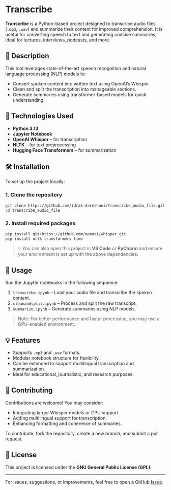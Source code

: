 # Transcribe

**Transcribe** is a Python-based project designed to transcribe audio files (`.mp3`, `.wav`) and summarize their content for improved comprehension. It is useful for converting speech to text and generating concise summaries, ideal for lectures, interviews, podcasts, and more.

## 📌 Description

This tool leverages state-of-the-art speech recognition and natural language processing (NLP) models to:
- Convert spoken content into written text using OpenAI’s Whisper.
- Clean and split the transcription into manageable sections.
- Generate summaries using transformer-based models for quick understanding.

## 🧰 Technologies Used

- **Python 3.13**
- **Jupyter Notebook**
- **OpenAI Whisper** – for transcription
- **NLTK** – for text preprocessing
- **Hugging Face Transformers** – for summarization

## 🛠 Installation

To set up the project locally:

### 1. Clone the repository
```bash
git clone https://github.com/idrak-dareshani/transcribe_audio_file.git
cd transcribe_audio_file
```
### 2. Install required packages
```bash
pip install git+https://github.com/openai/whisper.git
pip install nltk transformers time
```

> 💡 You can also open this project in **VS Code** or **PyCharm** and ensure your environment is set up with the above dependencies.

## 🚀 Usage

Run the Jupyter notebooks in the following sequence:

1. `transcribe.ipynb` – Load your audio file and transcribe the spoken content.
2. `cleanandsplit.ipynb` – Process and split the raw transcript.
3. `summarize.ipynb` – Generate summaries using NLP models.

> Note: For better performance and faster processing, you may use a GPU-enabled environment.

## 💡 Features

* Supports `.mp3` and `.wav` formats.
* Modular notebook structure for flexibility.
* Can be extended to support multilingual transcription and summarization.
* Ideal for educational, journalistic, and research purposes.

## 🤝 Contributing

Contributions are welcome! You may consider:

* Integrating larger Whisper models or GPU support.
* Adding multilingual support for transcription.
* Enhancing formatting and coherence of summaries.

To contribute, fork the repository, create a new branch, and submit a pull request.

## 📝 License

This project is licensed under the **GNU General Public License (GPL)**.

---

For issues, suggestions, or improvements, feel free to open a GitHub [Issue](https://github.com/idrak-dareshani/transcribe/issues).
